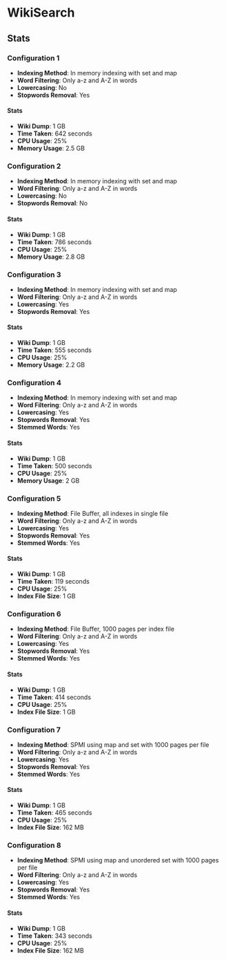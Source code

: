 # WikiSearch

## Stats

### Configuration 1

- **Indexing Method**: In memory indexing with set and map
- **Word Filtering**: Only a-z and A-Z in words
- **Lowercasing**: No
- **Stopwords Removal**: Yes

#### Stats

- **Wiki Dump**: 1 GB
- **Time Taken**: 642 seconds
- **CPU Usage**: 25%
- **Memory Usage**: 2.5 GB

### Configuration 2

- **Indexing Method**: In memory indexing with set and map
- **Word Filtering**: Only a-z and A-Z in words
- **Lowercasing**: No
- **Stopwords Removal**: No

#### Stats

- **Wiki Dump**: 1 GB
- **Time Taken**: 786 seconds
- **CPU Usage**: 25%
- **Memory Usage**: 2.8 GB

### Configuration 3

- **Indexing Method**: In memory indexing with set and map
- **Word Filtering**: Only a-z and A-Z in words
- **Lowercasing**: Yes
- **Stopwords Removal**: Yes

#### Stats

- **Wiki Dump**: 1 GB
- **Time Taken**: 555 seconds
- **CPU Usage**: 25%
- **Memory Usage**: 2.2 GB

### Configuration 4

- **Indexing Method**: In memory indexing with set and map
- **Word Filtering**: Only a-z and A-Z in words
- **Lowercasing**: Yes
- **Stopwords Removal**: Yes
- **Stemmed Words**: Yes

#### Stats

- **Wiki Dump**: 1 GB
- **Time Taken**: 500 seconds
- **CPU Usage**: 25%
- **Memory Usage**: 2 GB

### Configuration 5

- **Indexing Method**: File Buffer, all indexes in single file
- **Word Filtering**: Only a-z and A-Z in words
- **Lowercasing**: Yes
- **Stopwords Removal**: Yes
- **Stemmed Words**: Yes

#### Stats

- **Wiki Dump**: 1 GB
- **Time Taken**: 119 seconds
- **CPU Usage**: 25%
- **Index File Size**: 1 GB

### Configuration 6

- **Indexing Method**: File Buffer, 1000 pages per index file
- **Word Filtering**: Only a-z and A-Z in words
- **Lowercasing**: Yes
- **Stopwords Removal**: Yes
- **Stemmed Words**: Yes

#### Stats

- **Wiki Dump**: 1 GB
- **Time Taken**: 414 seconds
- **CPU Usage**: 25%
- **Index File Size**: 1 GB

### Configuration 7

- **Indexing Method**: SPMI using map and set with 1000 pages per file 
- **Word Filtering**: Only a-z and A-Z in words
- **Lowercasing**: Yes
- **Stopwords Removal**: Yes
- **Stemmed Words**: Yes

#### Stats

- **Wiki Dump**: 1 GB
- **Time Taken**: 465 seconds
- **CPU Usage**: 25%
- **Index File Size**: 162 MB

### Configuration 8

- **Indexing Method**: SPMI using map and unordered set with 1000 pages per file 
- **Word Filtering**: Only a-z and A-Z in words
- **Lowercasing**: Yes
- **Stopwords Removal**: Yes
- **Stemmed Words**: Yes

#### Stats

- **Wiki Dump**: 1 GB
- **Time Taken**: 343 seconds
- **CPU Usage**: 25%
- **Index File Size**: 162 MB